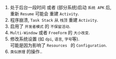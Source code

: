 1. 处于后台一段时间 或者 (部分系统)启动 `系统 APK` 后,  
   重新 `Resume` 可能会 重建 `Activity`.
2. 程序崩溃, `Task Stack` 从 `栈顶` 重建 `Activity`.
3. 启用了 `开发者模式` 的 `不保留活动`.
4. `Multi-Window` 或者 `FreeForm` 的 `大小改变`.
5. 修改系统设置 (如 `dpi`, `语言`, `字号`等).  
   可能是因为影响了 `Resources ` 的 `Configuration`.
6. `类似原理` 的操作..
